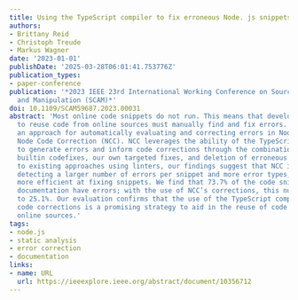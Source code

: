 ```yaml
---
title: Using the TypeScript compiler to fix erroneous Node. js snippets
authors:
- Brittany Reid
- Christoph Treude
- Markus Wagner
date: '2023-01-01'
publishDate: '2025-03-28T06:01:41.753776Z'
publication_types:
- paper-conference
publication: '*2023 IEEE 23rd International Working Conference on Source Code Analysis
  and Manipulation (SCAM)*'
doi: 10.1109/SCAM59687.2023.00031
abstract: 'Most online code snippets do not run. This means that developers looking
  to reuse code from online sources must manually find and fix errors. We present
  an approach for automatically evaluating and correcting errors in Node.js code snippets:
  Node Code Correction (NCC). NCC leverages the ability of the TypeScript compiler
  to generate errors and inform code corrections through the combination of TypeScript’s
  builtin codefixes, our own targeted fixes, and deletion of erroneous lines. Compared
  to existing approaches using linters, our findings suggest that NCC is capable of
  detecting a larger number of errors per snippet and more error types, and it is
  more efficient at fixing snippets. We find that 73.7% of the code snippets in NPM
  documentation have errors; with the use of NCC’s corrections, this number was reduced
  to 25.1%. Our evaluation confirms that the use of the TypeScript compiler to inform
  code corrections is a promising strategy to aid in the reuse of code snippets from
  online sources.'
tags:
- node.js
- static analysis
- error correction
- documentation
links:
- name: URL
  url: https://ieeexplore.ieee.org/abstract/document/10356712
---
```

